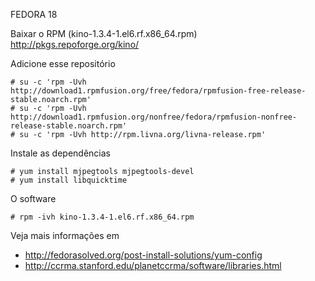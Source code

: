 FEDORA 18

Baixar o RPM (kino-1.3.4-1.el6.rf.x86_64.rpm)
	http://pkgs.repoforge.org/kino/

Adicione esse repositório

	# su -c 'rpm -Uvh http://download1.rpmfusion.org/free/fedora/rpmfusion-free-release-stable.noarch.rpm'	
	# su -c 'rpm -Uvh http://download1.rpmfusion.org/nonfree/fedora/rpmfusion-nonfree-release-stable.noarch.rpm'
	# su -c 'rpm -Uvh http://rpm.livna.org/livna-release.rpm'

Instale as dependências

	# yum install mjpegtools mjpegtools-devel 
	# yum install libquicktime 

O software 

	# rpm -ivh kino-1.3.4-1.el6.rf.x86_64.rpm


Veja mais informações em 

* http://fedorasolved.org/post-install-solutions/yum-config
* http://ccrma.stanford.edu/planetccrma/software/libraries.html


